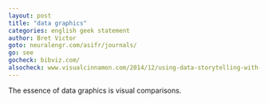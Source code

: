 ```yaml
---
layout: post
title: "data graphics"
categories: english geek statement
author: Bret Victor
goto: neuralengr.com/asifr/journals/
go: see
gocheck: bibviz.com/
alsocheck: www.visualcinnamon.com/2014/12/using-data-storytelling-with-chord.html
---
```

The essence of data graphics is visual comparisons.
